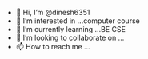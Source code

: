 - 👋 Hi, I’m @dinesh6351
- 👀 I’m interested in ...computer course
- 🌱 I’m currently learning ...BE CSE
- 💞️ I’m looking to collaborate on ...
- 📫 How to reach me ...

<!---
dinesh6351/dinesh6351 is a ✨ special ✨ repository because its `README.md` (this file) appears on your GitHub profile.
You can click the Preview link to take a look at your changes.
--->
